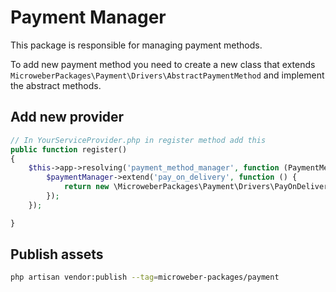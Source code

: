 # Payment Manager

This package is responsible for managing  payment methods.

To add new payment method you need to create a new class that extends `MicroweberPackages\Payment\Drivers\AbstractPaymentMethod` and implement the abstract methods.

## Add new provider

```php
// In YourServiceProvider.php in register method add this
public function register()
{
    $this->app->resolving('payment_method_manager', function (PaymentMethodManager $paymentManager) {
        $paymentManager->extend('pay_on_delivery', function () {
            return new \MicroweberPackages\Payment\Drivers\PayOnDelivery();
        });
    });

}
```



## Publish assets

```sh
php artisan vendor:publish --tag=microweber-packages/payment
```
 
